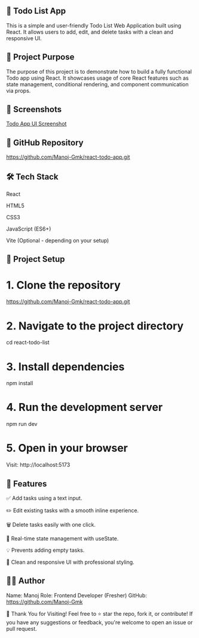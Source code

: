 ## 📝 Todo List App

This is a simple and user-friendly Todo List Web Application built using React. It allows users to add, edit, and delete tasks with a clean and responsive UI.

## 🚀 Project Purpose
The purpose of this project is to demonstrate how to build a fully functional Todo app using React. It showcases usage of core React features such as state management, conditional rendering, and component communication via props.

## 📸 Screenshots
[Todo App UI Screenshot](./Screenshot/todo-screenshot.png)


## 🔗 GitHub Repository
https://github.com/Manoj-Gmk/react-todo-app.git

## 🛠️ Tech Stack
React

HTML5

CSS3

JavaScript (ES6+)

Vite (Optional - depending on your setup)

## 📁 Project Setup

# 1. Clone the repository
https://github.com/Manoj-Gmk/react-todo-app.git

# 2. Navigate to the project directory
cd react-todo-list

# 3. Install dependencies
npm install

# 4. Run the development server
npm run dev

# 5. Open in your browser
Visit: http://localhost:5173

## 🧠 Features

✅ Add tasks using a text input.

✏️ Edit existing tasks with a smooth inline experience.

🗑️ Delete tasks easily with one click.

📝 Real-time state management with useState.

💡 Prevents adding empty tasks.

🎨 Clean and responsive UI with professional styling.


## 🙋‍♂️ Author
Name: Manoj
Role: Frontend Developer (Fresher)
GitHub: https://github.com/Manoj-Gmk

🌟 Thank You for Visiting!
Feel free to ⭐ star the repo, fork it, or contribute! If you have any suggestions or feedback, you're welcome to open an issue or pull request.

